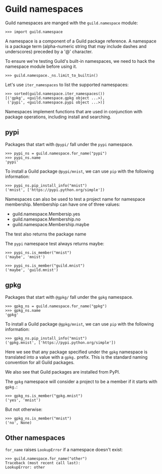 # Guild namespaces

Guild namespaces are manged with the `guild.namespace` module:

    >>> import guild.namespace

A namespace is a component of a Guild package reference. A namespace
is a package term (alpha-numeric string that may include dashes and
underscores) preceded by a '@' character.

To ensure we're testing Guild's built-in namespaces, we need to hack
the namespace module before using it.

    >>> guild.namespace._ns.limit_to_builtin()

Let's use `iter_namespaces` to list the supported namespaces:

    >>> sorted(guild.namespace.iter_namespaces())
    [('gpkg', <guild.namespace.gpkg object ...>),
     ('pypi', <guild.namespace.pypi object ...>)]

Namespaces implement functions that are used in conjunction with
package operations, including install and searching.

## pypi

Packages that start with `@pypi/` fall under the `pypi` namespace.

    >>> pypi_ns = guild.namespace.for_name("pypi")
    >>> pypi_ns.name
    'pypi'

To install a Guild package `@pypi/mnist`, we can use `pip` with the
following information:

    >>> pypi_ns.pip_install_info("mnist")
    ('mnist', ['https://pypi.python.org/simple'])

Namespaces can also be used to test a project name for namespace
membership. Membership can have one of three values:

- guild.namespace.Membersip.yes
- guild.namespace.Membership.no
- guild.namespace.Membership.maybe

The test also returns the package name

The `pypi` namespace test always returns maybe:

    >>> pypi_ns.is_member("mnist")
    ('maybe', 'mnist')

    >>> pypi_ns.is_member("guild.mnist")
    ('maybe', 'guild.mnist')

## gpkg

Packages that start with `@gpkg/` fall under the `gpkg` namespace.

    >>> gpkg_ns = guild.namespace.for_name("gpkg")
    >>> gpkg_ns.name
    'gpkg'

To install a Guild package `@gpkg/mnist`, we can use `pip` with the
following information:

    >>> gpkg_ns.pip_install_info("mnist")
    ('gpkg.mnist', ['https://pypi.python.org/simple'])

Here we see that any package specified under the `gpkg` namespace is
translated into a value with a `gpkg.` prefix. This is the standard
naming convention for all Guild packages.

We also see that Guild packages are installed from PyPI.

The `gpkg` namespace will consider a project to be a member if it
starts with `gpkg.`:

    >>> gpkg_ns.is_member("gpkg.mnist")
    ('yes', 'mnist')

But not otherwise:

    >>> gpkg_ns.is_member("mnist")
    ('no', None)

## Other namespaces

`for_name` raises `LookupError` if a namespace doesn't exist:

    >>> guild.namespace.for_name("other")
    Traceback (most recent call last):
    LookupError: other
